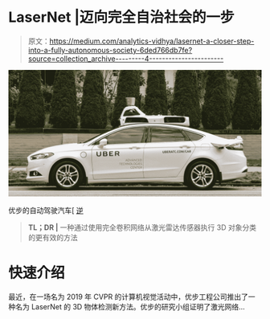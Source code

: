 # LaserNet |迈向完全自治社会的一步

> 原文：<https://medium.com/analytics-vidhya/lasernet-a-closer-step-into-a-fully-autonomous-society-6ded766db7fe?source=collection_archive---------4----------------------->

![](img/bb010d294615097dac8c8995cfaea429.png)

优步的自动驾驶汽车[ [逆](https://www.inverse.com/article/46941-uber-lays-off-pittsburgh-self-driving-car-operators)

> **TL；DR |** 一种通过使用完全卷积网络从激光雷达传感器执行 3D 对象分类的更有效的方法

# 快速介绍

最近，在一场名为 2019 年 CVPR 的计算机视觉活动中，优步工程公司推出了一种名为 LaserNet 的 3D 物体检测新方法。优步的研究小组证明了激光网络…